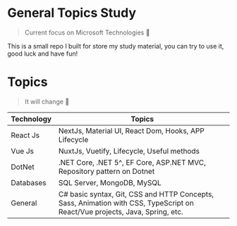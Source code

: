 # General Topics Study
> Current focus on Microsoft Technologies 📣

This is a small repo I built for store my study material, you can try to use it, good luck and have fun!

# Topics

> It will change 🚨
<table>
	<thead>
		<tr>
			<th>Technology</th>
			<th>Topics</th>
		</tr>
	</thead>
	<tbody>
		<tr>
			<td>React Js</td>
			<td>NextJs, Material UI, React Dom, Hooks, APP Lifecycle</td>
		</tr>
		<tr>
			<td>Vue Js</td>
			<td>NuxtJs, Vuetify, Lifecycle, Useful methods</td>
		</tr>
		<tr>
			<td>DotNet</td>
			<td>.NET Core, .NET 5^, EF Core, ASP.NET MVC, Repository pattern on Dotnet</td>
		</tr>
		<tr>
			<td>Databases</td>
			<td>SQL Server, MongoDB, MySQL</td>
		</tr>
		<tr>
			<td>General</td>
			<td>C# basic syntax, Git, CSS and HTTP Concepts, Sass, Animation with CSS, TypeScript on React/Vue projects, Java, Spring, etc.</td>
		</tr>
	</tbody>
</table>
